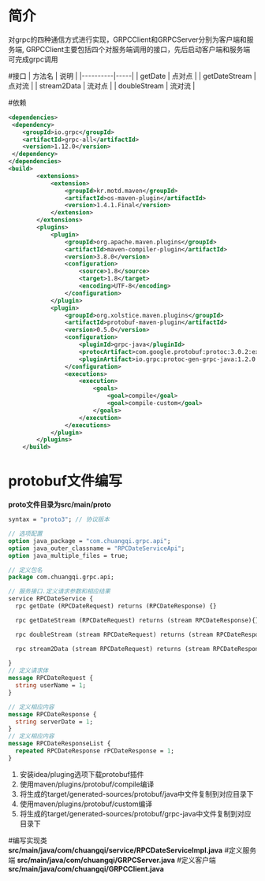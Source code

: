 # 简介
对grpc的四种通信方式进行实现，GRPCClient和GRPCServer分别为客户端和服务端,
GRPCClient主要包括四个对服务端调用的接口，先后启动客户端和服务端可完成grpc调用


#接口 
| 方法名      | 说明  |
|----------|-----|
| getDate | 点对点 |
| getDateStream | 点对流 |
| stream2Data | 流对点 |
| doubleStream | 流对流 |


#依赖
```xml
<dependencies>
 <dependency>
    <groupId>io.grpc</groupId>
    <artifactId>grpc-all</artifactId>
    <version>1.12.0</version>
 </dependency>
</dependencies>
<build>
        <extensions>
            <extension>
                <groupId>kr.motd.maven</groupId>
                <artifactId>os-maven-plugin</artifactId>
                <version>1.4.1.Final</version>
            </extension>
        </extensions>
        <plugins>
            <plugin>
                <groupId>org.apache.maven.plugins</groupId>
                <artifactId>maven-compiler-plugin</artifactId>
                <version>3.8.0</version>
                <configuration>
                    <source>1.8</source>
                    <target>1.8</target>
                    <encoding>UTF-8</encoding>
                </configuration>
            </plugin>
            <plugin>
                <groupId>org.xolstice.maven.plugins</groupId>
                <artifactId>protobuf-maven-plugin</artifactId>
                <version>0.5.0</version>
                <configuration>
                    <pluginId>grpc-java</pluginId>
                    <protocArtifact>com.google.protobuf:protoc:3.0.2:exe:${os.detected.classifier}</protocArtifact>
                    <pluginArtifact>io.grpc:protoc-gen-grpc-java:1.2.0:exe:${os.detected.classifier}</pluginArtifact>
                </configuration>
                <executions>
                    <execution>
                        <goals>
                            <goal>compile</goal>
                            <goal>compile-custom</goal>
                        </goals>
                    </execution>
                </executions>
            </plugin>
        </plugins>
    </build>
```

# protobuf文件编写
**proto文件目录为src/main/proto**
```protobuf
syntax = "proto3"; // 协议版本

// 选项配置
option java_package = "com.chuangqi.grpc.api";
option java_outer_classname = "RPCDateServiceApi";
option java_multiple_files = true;

// 定义包名
package com.chuangqi.grpc.api;

// 服务接口.定义请求参数和相应结果
service RPCDateService {
  rpc getDate (RPCDateRequest) returns (RPCDateResponse) {}

  rpc getDateStream (RPCDateRequest) returns (stream RPCDateResponse){}

  rpc doubleStream (stream RPCDateRequest) returns (stream RPCDateResponse){}

  rpc stream2Data (stream RPCDateRequest) returns (stream RPCDateResponseList){}
  
}
// 定义请求体
message RPCDateRequest {
  string userName = 1;
}

// 定义相应内容
message RPCDateResponse {
  string serverDate = 1;
}
// 定义相应内容
message RPCDateResponseList {
  repeated RPCDateResponse rPCDateResponse = 1;
}
```

1. 安装idea/pluging选项下载protobuf插件
2. 使用maven/plugins/protobuf/compile编译
3. 将生成的target/generated-sources/protobuf/java中文件复制到对应目录下
4. 使用maven/plugins/protobuf/custom编译
5. 将生成的target/generated-sources/protobuf/grpc-java中文件复制到对应目录下

#编写实现类
**src/main/java/com/chuangqi/service/RPCDateServiceImpl.java**
#定义服务端
**src/main/java/com/chuangqi/GRPCServer.java**
#定义客户端
**src/main/java/com/chuangqi/GRPCClient.java**

